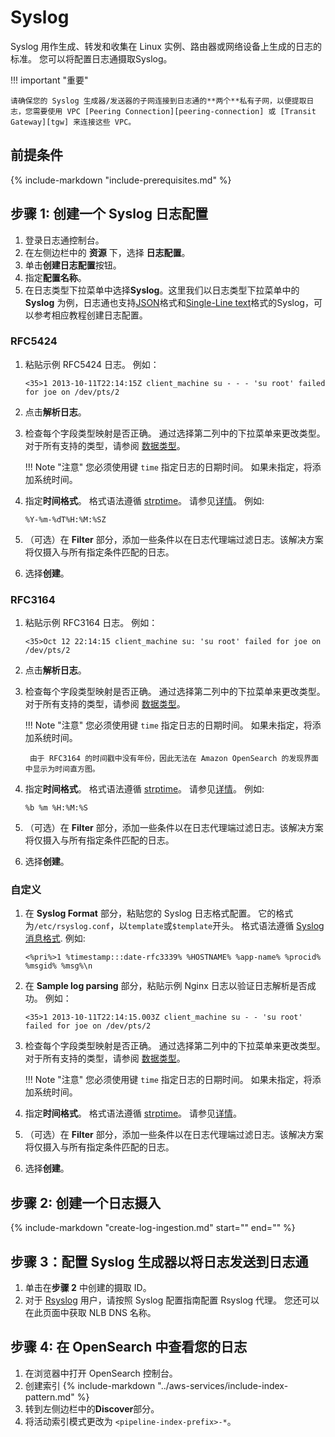 # Syslog
Syslog 用作生成、转发和收集在 Linux 实例、路由器或网络设备上生成的日志的标准。 您可以将配置日志通摄取Syslog。

!!! important "重要"

    请确保您的 Syslog 生成器/发送器的子网连接到日志通的**两个**私有子网，以便提取日志，您需要使用 VPC [Peering Connection][peering-connection] 或 [Transit Gateway][tgw] 来连接这些 VPC。

## 前提条件
{%
include-markdown "include-prerequisites.md"
%}

## 步骤 1: 创建一个 Syslog 日志配置

1. 登录日志通控制台。
2. 在左侧边栏中的 **资源** 下，选择 **日志配置**。
3. 单击**创建日志配置**按钮。
4. 指定**配置名称**。
5. 在日志类型下拉菜单中选择**Syslog**。这里我们以日志类型下拉菜单中的**Syslog** 为例，日志通也支持[JSON](./json.md)格式和[Single-Line text](./single-line-text.md)格式的Syslog，可以参考相应教程创建日志配置。

### RFC5424
1. 粘贴示例 RFC5424 日志。 例如：

    ```log
    <35>1 2013-10-11T22:14:15Z client_machine su - - - 'su root' failed for joe on /dev/pts/2
    ```

2. 点击**解析日志**。

3. 检查每个字段类型映射是否正确。 通过选择第二列中的下拉菜单来更改类型。 对于所有支持的类型，请参阅 [数据类型](https://opensearch.org/docs/latest/search-plugins/sql/datatypes/)。

    !!! Note "注意"
        您必须使用键 `time` 指定日志的日期时间。 如果未指定，将添加系统时间。

4. 指定**时间格式**。 格式语法遵循 [strptime](https://linux.die.net/man/3/strptime)。 请参见[详情](https://docs.fluentbit.io/manual/pipeline/parsers/configuring-parser#time-resolution-and-fractional-seconds)。 
例如:

    ```log
    %Y-%m-%dT%H:%M:%SZ
    ```

5. （可选）在 **Filter** 部分，添加一些条件以在日志代理端过滤日志。该解决方案将仅摄入与所有指定条件匹配的日志。

6. 选择**创建**。

### RFC3164
1. 粘贴示例 RFC3164 日志。 例如：

    ```log
    <35>Oct 12 22:14:15 client_machine su: 'su root' failed for joe on /dev/pts/2
    ```

2. 点击**解析日志**。

3. 检查每个字段类型映射是否正确。 通过选择第二列中的下拉菜单来更改类型。 对于所有支持的类型，请参阅 [数据类型](https://opensearch.org/docs/latest/search-plugins/sql/datatypes/)。

    !!! Note "注意"
        您必须使用键 `time` 指定日志的日期时间。 如果未指定，将添加系统时间。

        由于 RFC3164 的时间戳中没有年份，因此无法在 Amazon OpenSearch 的发现界面中显示为时间直方图。

4. 指定**时间格式**。 格式语法遵循 [strptime](https://linux.die.net/man/3/strptime)。 请参见[详情](https://docs.fluentbit.io/manual/pipeline/parsers/configuring-parser#time-resolution-and-fractional-seconds)。 
例如:
    ```log
    %b %m %H:%M:%S
    ```

5. （可选）在 **Filter** 部分，添加一些条件以在日志代理端过滤日志。该解决方案将仅摄入与所有指定条件匹配的日志。

6. 选择**创建**。

### 自定义
1. 在 **Syslog Format** 部分，粘贴您的 Syslog 日志格式配置。 它的格式为`/etc/rsyslog.conf`，以`template`或`$template`开头。 格式语法遵循 [Syslog 消息格式](https://www.rfc-editor.org/rfc/rfc5424?spm=a2c4g.11186623.0.0.21324a0fUixMd5#:~:text=2009%0A%0A%0A6.-,Syslog%20Message%20Format,-The%20syslog%20message).  例如:

    ```
    <%pri%>1 %timestamp:::date-rfc3339% %HOSTNAME% %app-name% %procid% %msgid% %msg%\n
    ```

2. 在 **Sample log parsing** 部分，粘贴示例 Nginx 日志以验证日志解析是否成功。 例如：
    ```
    <35>1 2013-10-11T22:14:15.003Z client_machine su - - 'su root' failed for joe on /dev/pts/2
    ```

3. 检查每个字段类型映射是否正确。 通过选择第二列中的下拉菜单来更改类型。 对于所有支持的类型，请参阅 [数据类型](https://opensearch.org/docs/latest/search-plugins/sql/datatypes/)。

    !!! Note "注意"
        您必须使用键 `time` 指定日志的日期时间。 如果未指定，将添加系统时间。

4. 指定**时间格式**。 格式语法遵循 [strptime](https://linux.die.net/man/3/strptime)。 请参见[详情](https://docs.fluentbit.io/manual/pipeline/parsers/configuring-parser#time-resolution-and-fractional-seconds)。 

5. （可选）在 **Filter** 部分，添加一些条件以在日志代理端过滤日志。该解决方案将仅摄入与所有指定条件匹配的日志。

6. 选择**创建**。

## 步骤 2: 创建一个日志摄入

{%
   include-markdown "create-log-ingestion.md"
   start="<!--syslog-start-->"
   end="<!--syslog-end-->"
%}

## 步骤 3：配置 Syslog 生成器以将日志发送到日志通

1. 单击在**步骤 2** 中创建的摄取 ID。
2. 对于 [Rsyslog][rsyslog] 用户，请按照 Syslog 配置指南配置 Rsyslog 代理。 您还可以在此页面中获取 NLB DNS 名称。

## 步骤 4: 在 OpenSearch 中查看您的日志

1. 在浏览器中打开 OpenSearch 控制台。
2. 创建索引
    {%
    include-markdown "../aws-services/include-index-pattern.md"
    %}
3. 转到左侧边栏中的**Discover**部分。
4. 将活动索引模式更改为 `<pipeline-index-prefix>-*`。

[peering-connection]: https://docs.aws.amazon.com/vpc/latest/peering/working-with-vpc-peering.html
[tgw]: https://docs.aws.amazon.com/vpc/latest/tgw/what-is-transit-gateway.html
[rsyslog]: https://www.rsyslog.com/


